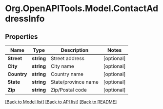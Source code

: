 
# Org.OpenAPITools.Model.ContactAddressInfo

## Properties

Name | Type | Description | Notes
------------ | ------------- | ------------- | -------------
**Street** | **string** | Street address | [optional] 
**City** | **string** | City name | [optional] 
**Country** | **string** | Country name | [optional] 
**State** | **string** | State/province name | [optional] 
**Zip** | **string** | Zip/Postal code | [optional] 

[[Back to Model list]](../README.md#documentation-for-models)
[[Back to API list]](../README.md#documentation-for-api-endpoints)
[[Back to README]](../README.md)

